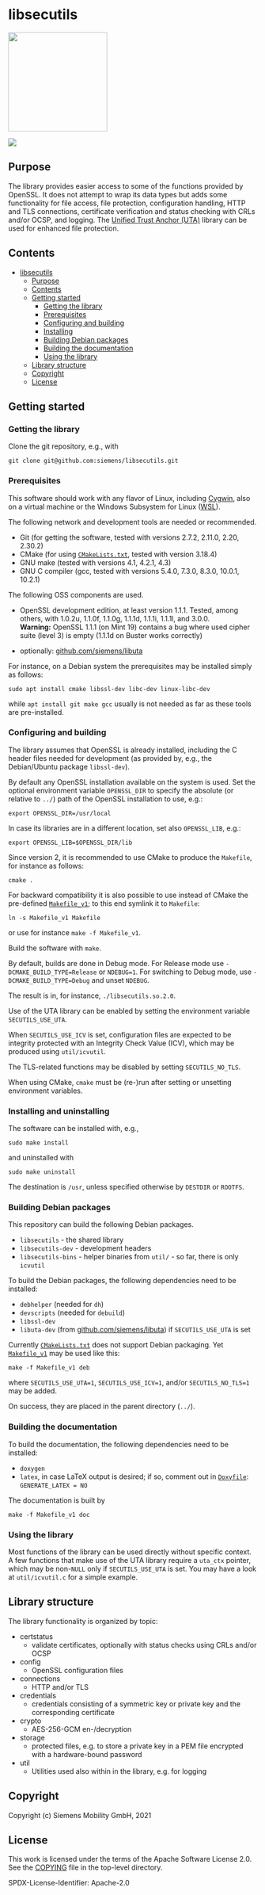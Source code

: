 # libsecutils

<img src="libsecutils.svg" width="200">

[![](https://img.shields.io/badge/license-Apache%202.0-blue.svg)](COPYING)

## Purpose

The library provides easier access to some of the functions provided by OpenSSL.
It does not attempt to wrap its data types but adds some functionality for
file access, file protection, configuration handling, HTTP and TLS connections,
certificate verification and status checking with CRLs and/or OCSP, and logging.
The [Unified Trust Anchor (UTA)](https://github.com/siemens/libuta/) library
can be used for enhanced file protection.

## Contents

- [libsecutils](#libsecutils)
  - [Purpose](#purpose)
  - [Contents](#contents)
  - [Getting started](#getting-started)
    - [Getting the library](#getting-the-library)
    - [Prerequisites](#prerequisites)
    - [Configuring and building](#configuring-and-building)
    - [Installing](#installing)
    - [Building Debian packages](#building-the-debian-packages)
    - [Building the documentation](#building-the-documentation)
    - [Using the library](#using-the-library)
  - [Library structure](#library-structure)
  - [Copyright](#copyright)
  - [License](#license)

## Getting started


### Getting the library

Clone the git repository, e.g., with

`git clone git@github.com:siemens/libsecutils.git`


### Prerequisites 

This software should work with any flavor of Linux, including [Cygwin](https://www.cygwin.com/),
also on a virtual machine or the Windows Subsystem for Linux ([WSL](https://docs.microsoft.com/windows/wsl/about)).

The following network and development tools are needed or recommended.
* Git (for getting the software, tested with versions 2.7.2, 2.11.0, 2.20, 2.30.2)
* CMake (for using [`CMakeLists.txt`](CMakeLists.txt), tested with version 3.18.4)
* GNU make (tested with versions 4.1, 4.2.1, 4.3)
* GNU C compiler (gcc, tested with versions 5.4.0, 7.3.0, 8.3.0, 10.0.1, 10.2.1)

The following OSS components are used.
* OpenSSL development edition, at least version 1.1.1. Tested, among others,
  with 1.0.2u, 1.1.0f, 1.1.0g, 1.1.1d, 1.1.1i, 1.1.1l, and 3.0.0.<br>
  **Warning:** OpenSSL 1.1.1 (on Mint 19) contains a bug where used cipher suite (level 3) is empty (1.1.1d on Buster works correctly)

* optionally: [github.com/siemens/libuta](https://github.com/siemens/libuta)

For instance, on a Debian system the prerequisites may be installed simply as follows:
```
sudo apt install cmake libssl-dev libc-dev linux-libc-dev
```
while `apt install git make gcc` usually is not needed as far as these tools are pre-installed.


### Configuring and building

The library assumes that OpenSSL is already installed,
including the C header files needed for development
(as provided by, e.g., the Debian/Ubuntu package `libssl-dev`).

By default any OpenSSL installation available on the system is used.
Set the optional environment variable `OPENSSL_DIR` to specify the
absolute (or relative to `../`) path of the OpenSSL installation to use, e.g.:
```
export OPENSSL_DIR=/usr/local
```
In case its libraries are in a different location, set also `OPENSSL_LIB`, e.g.:
```
export OPENSSL_LIB=$OPENSSL_DIR/lib
```

Since version 2, it is recommended to use CMake to produce the `Makefile`,
for instance as follows:
```
cmake .
```

For backward compatibility it is also possible to use instead of CMake the
pre-defined [`Makefile_v1`](Makefile_v1); to this end symlink it to `Makefile`:
```
ln -s Makefile_v1 Makefile
```
or use for instance `make -f Makefile_v1`.

Build the software with `make`.

By default, builds are done in Debug mode.
For Release mode use `-DCMAKE_BUILD_TYPE=Release` or `NDEBUG=1`.
For switching to Debug mode, use `-DCMAKE_BUILD_TYPE=Debug` and unset `NDEBUG`.

The result is in, for instance, `./libsecutils.so.2.0`.

Use of the UTA library can be enabled
by setting the environment variable `SECUTILS_USE_UTA`.

When `SECUTILS_USE_ICV` is set, configuration files are expected
to be integrity protected with an Integrity Check Value (ICV),
which may be produced using `util/icvutil`.

The TLS-related functions may be disabled by setting `SECUTILS_NO_TLS`.

When using CMake, `cmake` must be (re-)run
after setting or unsetting environment variables.

### Installing and uninstalling

The software can be installed with, e.g.,
```
sudo make install
```
and uninstalled with
```
sudo make uninstall
```

The destination is `/usr`, unless specified otherwise by `DESTDIR` or `ROOTFS`.

### Building Debian packages

This repository can build the following Debian packages.

* `libsecutils` - the shared library
* `libsecutils-dev` - development headers
* `libsecutils-bins` - helper binaries from `util/` - so far, there is only `icvutil`

To build the Debian packages, the following dependencies need to be installed:
* `debhelper` (needed for `dh`)
* `devscripts` (needed for `debuild`)
* `libssl-dev`
* `libuta-dev` (from [github.com/siemens/libuta](https://github.com/siemens/libuta))
   if `SECUTILS_USE_UTA` is set

Currently [`CMakeLists.txt`](CMakeLists.txt) does not support Debian packaging.
Yet [`Makefile_v1`](Makefile_v1) may be used like this:
```
make -f Makefile_v1 deb
```
where `SECUTILS_USE_UTA=1`, `SECUTILS_USE_ICV=1`, and/or `SECUTILS_NO_TLS=1`
may be added.

On success, they are placed in the parent directory (`../`).

### Building the documentation

To build the documentation, the following dependencies need to be installed:
* `doxygen`
* `latex`, in case LaTeX output is desired; if so, comment out in [`Doxyfile`](Doxyfile): `GENERATE_LATEX = NO`

The documentation is built by
```
make -f Makefile_v1 doc
```

### Using the library

Most functions of the library can be used directly without specific context.
A few functions that make use of the UTA library require a `uta_ctx` pointer,
which may be non-`NULL` only if `SECUTILS_USE_UTA` is set.
You may have a look at `util/icvutil.c` for a simple example.

## Library structure

The library functionality is organized by topic:

- certstatus
  - validate certificates, optionally with status checks using CRLs and/or OCSP
- config
  - OpenSSL configuration files
- connections
  - HTTP and/or TLS
- credentials
  - credentials consisting of a symmetric key or private key and the corresponding certificate
- crypto
  - AES-256-GCM en-/decryption
- storage
  - protected files, e.g. to store a private key in a PEM file encrypted with a hardware-bound password
- util
  - Utilities used also within in the library, e.g. for logging

## Copyright

Copyright (c) Siemens Mobility GmbH, 2021

## License

This work is licensed under the terms of the Apache Software License 2.0.
See the [COPYING](COPYING) file in the top-level directory.

SPDX-License-Identifier: Apache-2.0
